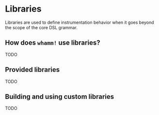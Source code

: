 # Libraries #

Libraries are used to define instrumentation behavior when it goes beyond the scope of the core DSL grammar.

## How does `whamm!` use libraries? ##
TODO

## Provided libraries ##
TODO

## Building and using custom libraries ##
TODO
